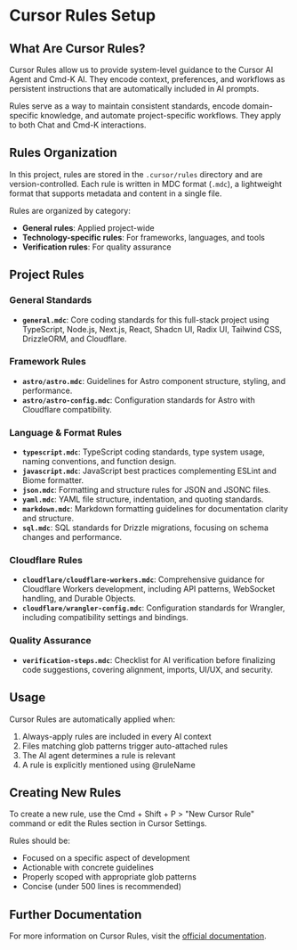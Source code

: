 # Cursor Rules Setup

## What Are Cursor Rules?

Cursor Rules allow us to provide system-level guidance to the Cursor AI Agent and Cmd-K AI. They encode context, preferences, and workflows as persistent instructions that are automatically included in AI prompts.

Rules serve as a way to maintain consistent standards, encode domain-specific knowledge, and automate project-specific workflows. They apply to both Chat and Cmd-K interactions.

## Rules Organization

In this project, rules are stored in the `.cursor/rules` directory and are version-controlled. Each rule is written in MDC format (`.mdc`), a lightweight format that supports metadata and content in a single file.

Rules are organized by category:

- **General rules**: Applied project-wide
- **Technology-specific rules**: For frameworks, languages, and tools
- **Verification rules**: For quality assurance

## Project Rules

### General Standards

- **`general.mdc`**: Core coding standards for this full-stack project using TypeScript, Node.js, Next.js, React, Shadcn UI, Radix UI, Tailwind CSS, DrizzleORM, and Cloudflare.

### Framework Rules

- **`astro/astro.mdc`**: Guidelines for Astro component structure, styling, and performance.
- **`astro/astro-config.mdc`**: Configuration standards for Astro with Cloudflare compatibility.

### Language & Format Rules

- **`typescript.mdc`**: TypeScript coding standards, type system usage, naming conventions, and function design.
- **`javascript.mdc`**: JavaScript best practices complementing ESLint and Biome formatter.
- **`json.mdc`**: Formatting and structure rules for JSON and JSONC files.
- **`yaml.mdc`**: YAML file structure, indentation, and quoting standards.
- **`markdown.mdc`**: Markdown formatting guidelines for documentation clarity and structure.
- **`sql.mdc`**: SQL standards for Drizzle migrations, focusing on schema changes and performance.

### Cloudflare Rules

- **`cloudflare/cloudflare-workers.mdc`**: Comprehensive guidance for Cloudflare Workers development, including API patterns, WebSocket handling, and Durable Objects.
- **`cloudflare/wrangler-config.mdc`**: Configuration standards for Wrangler, including compatibility settings and bindings.

### Quality Assurance

- **`verification-steps.mdc`**: Checklist for AI verification before finalizing code suggestions, covering alignment, imports, UI/UX, and security.

## Usage

Cursor Rules are automatically applied when:

1. Always-apply rules are included in every AI context
2. Files matching glob patterns trigger auto-attached rules
3. The AI agent determines a rule is relevant
4. A rule is explicitly mentioned using @ruleName

## Creating New Rules

To create a new rule, use the Cmd + Shift + P > "New Cursor Rule" command or edit the Rules section in Cursor Settings.

Rules should be:

- Focused on a specific aspect of development
- Actionable with concrete guidelines
- Properly scoped with appropriate glob patterns
- Concise (under 500 lines is recommended)

## Further Documentation

For more information on Cursor Rules, visit the [official documentation](https://docs.cursor.com/context/rules).
